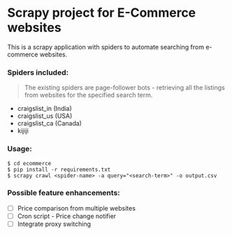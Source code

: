 # Scrapy project for E-Commerce websites

This is a scrapy application with spiders to automate searching from e-commerce websites.


### Spiders included:

> The existing spiders are page-follower bots - retrieving all the listings from websites for the specified search term.

* craigslist_in (India)
* craigslist_us (USA)
* craigslist_ca (Canada)
* kijiji


### Usage:

```
$ cd ecommerce
$ pip install -r requirements.txt
$ scrapy crawl <spider-name> -a query="<search-term>" -o output.csv
```

### Possible feature enhancements:

- [ ] Price comparison from multiple websites
- [ ] Cron script - Price change notifier
- [ ] Integrate proxy switching

